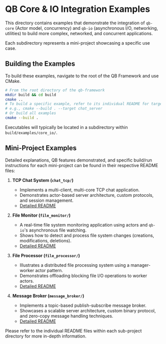 # QB Core & IO Integration Examples

This directory contains examples that demonstrate the integration of `qb-core` (Actor model, concurrency) and `qb-io` (asynchronous I/O, networking, utilities) to build more complex, networked, and concurrent applications.

Each subdirectory represents a mini-project showcasing a specific use case.

## Building the Examples

To build these examples, navigate to the root of the QB Framework and use CMake.

```bash
# From the root directory of the qb-framework
mkdir build && cd build
cmake ..
# To build a specific example, refer to its individual README for target names.
# e.g., cmake --build . --target chat_server
# Or build all examples
cmake --build .
```
Executables will typically be located in a subdirectory within `build/examples/core_io/`.

## Mini-Project Examples

Detailed explanations, QB features demonstrated, and specific build/run instructions for each mini-project can be found in their respective README files:

1.  **TCP Chat System (`chat_tcp/`)**
    *   Implements a multi-client, multi-core TCP chat application.
    *   Demonstrates actor-based server architecture, custom protocols, and session management.
    *   [Detailed README](./chat_tcp/README.md)

2.  **File Monitor (`file_monitor/`)**
    *   A real-time file system monitoring application using actors and `qb-io`'s asynchronous file watching.
    *   Shows how to detect and process file system changes (creations, modifications, deletions).
    *   [Detailed README](./file_monitor/README.md)

3.  **File Processor (`file_processor/`)**
    *   Illustrates a distributed file processing system using a manager-worker actor pattern.
    *   Demonstrates offloading blocking file I/O operations to worker actors.
    *   [Detailed README](./file_processor/README.md)

4.  **Message Broker (`message_broker/`)**
    *   Implements a topic-based publish-subscribe message broker.
    *   Showcases a scalable server architecture, custom binary protocol, and zero-copy message handling techniques.
    *   [Detailed README](./message_broker/README.md)

Please refer to the individual README files within each sub-project directory for more in-depth information. 